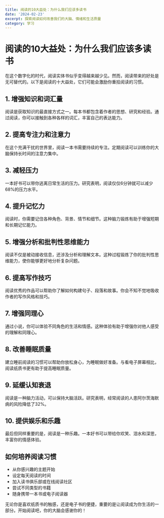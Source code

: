 ```yaml
---
title: 阅读的10大益处：为什么我们应该多读书
date: '2024-02-23'
excerpt: 探索阅读如何改善我们的大脑、情绪和生活质量
category: 学习
---
```


# 阅读的10大益处：为什么我们应该多读书

在这个数字化的时代，阅读实体书似乎变得越来越少见。然而，阅读带来的好处是无可替代的。以下是阅读的十大益处，它们可能会激励你重拾阅读的习惯。

## 1. 增强知识和词汇量

阅读是获取知识的最直接方式之一。每本书都包含着作者的思想、研究和经验。通过阅读，你可以接触到各种各样的词汇，丰富自己的表达能力。

## 2. 提高专注力和注意力

在这个充满干扰的世界里，阅读一本书需要持续的专注。定期阅读可以训练你的大脑保持长时间的注意力集中。

## 3. 减轻压力

一本好书可以带你逃离日常生活的压力。研究表明，阅读仅仅6分钟就可以减少68%的压力水平。

## 4. 提升记忆力

阅读时，你需要记住各种角色、背景、情节和细节。这种脑力锻炼有助于增强短期和长期记忆能力。

## 5. 增强分析和批判性思维能力

阅读不仅是被动接收信息，还涉及分析和理解文本。这种过程锻炼了你的批判性思维能力，使你能够更好地分析复杂问题。

## 6. 提高写作技巧

阅读优秀的作品可以帮助你了解如何构建句子、段落和故事。你会不知不觉地吸收作者的写作风格和技巧。

## 7. 增强同理心

通过小说，你可以体验不同角色的生活和情感。这种体验有助于增强你对他人感受的理解和同理心。

## 8. 改善睡眠质量

建立睡前阅读的习惯可以帮助你放松身心，为睡眠做好准备。与看电子屏幕相比，阅读纸质书更有助于提高睡眠质量。

## 9. 延缓认知衰退

阅读是一种脑力活动，可以保持大脑活跃。研究表明，经常阅读的人患阿尔茨海默病的风险降低了32%。

## 10. 提供娱乐和乐趣

最后但同样重要的是，阅读是一种乐趣。一本好书可以带给你欢笑、泪水和深思，丰富你的情感体验。

## 如何培养阅读习惯

- 从你感兴趣的主题开始
- 设定每天阅读的时间
- 加入读书俱乐部或在线阅读社区
- 尝试不同类型的书籍
- 随身携带一本书或电子阅读器

无论你是喜欢纸质书的触感，还是电子书的便捷，重要的是让阅读成为你生活的一部分。开始阅读吧，你的大脑会感谢你的！ 
